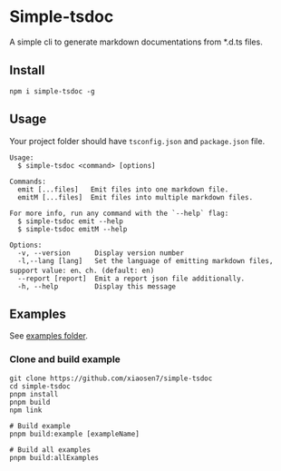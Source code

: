 # Simple-tsdoc

A simple cli to generate markdown documentations from \*.d.ts files.

## Install

`npm i simple-tsdoc -g`

## Usage

Your project folder should have `tsconfig.json` and `package.json` file.

```shell
Usage:
  $ simple-tsdoc <command> [options]

Commands:
  emit [...files]   Emit files into one markdown file.
  emitM [...files]  Emit files into multiple markdown files.

For more info, run any command with the `--help` flag:
  $ simple-tsdoc emit --help
  $ simple-tsdoc emitM --help

Options:
  -v, --version      Display version number
  -l,--lang [lang]   Set the language of emitting markdown files, support value: en、ch. (default: en)
  --report [report]  Emit a report json file additionally.
  -h, --help         Display this message
```

## Examples

See [examples folder](<(https://github.com/xiaosen7/simple-tsdoc/tree/master/examples)>).

### Clone and build example

```shell
git clone https://github.com/xiaosen7/simple-tsdoc
cd simple-tsdoc
pnpm install
pnpm build
npm link

# Build example
pnpm build:example [exampleName]

# Build all examples
pnpm build:allExamples
```
